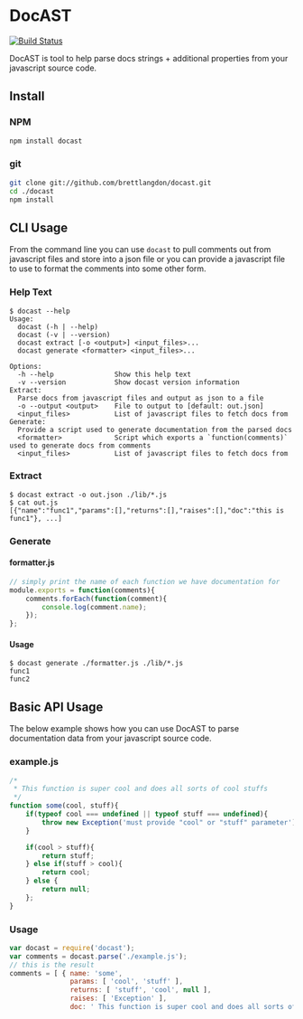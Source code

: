 DocAST
======

[![Build Status](https://travis-ci.org/brettlangdon/docast.svg?branch=master)](https://travis-ci.org/brettlangdon/docast)

DocAST is tool to help parse docs strings + additional properties from your
javascript source code.

## Install
### NPM
```bash
npm install docast
```

### git
```bash
git clone git://github.com/brettlangdon/docast.git
cd ./docast
npm install
```

## CLI Usage
From the command line you can use `docast` to pull comments out from javascript
files and store into a json file or you can provide a javascript file to use to
format the comments into some other form.

### Help Text
```
$ docast --help
Usage:
  docast (-h | --help)
  docast (-v | --version)
  docast extract [-o <output>] <input_files>...
  docast generate <formatter> <input_files>...

Options:
  -h --help               Show this help text
  -v --version            Show docast version information
Extract:
  Parse docs from javascript files and output as json to a file
  -o --output <output>    File to output to [default: out.json]
  <input_files>           List of javascript files to fetch docs from
Generate:
  Provide a script used to generate documentation from the parsed docs
  <formatter>             Script which exports a `function(comments)` used to generate docs from comments
  <input_files>           List of javascript files to fetch docs from
```

### Extract
```
$ docast extract -o out.json ./lib/*.js
$ cat out.js
[{"name":"func1","params":[],"returns":[],"raises":[],"doc":"this is func1"}, ...]
```

### Generate
#### formatter.js
```javascript
// simply print the name of each function we have documentation for
module.exports = function(comments){
    comments.forEach(function(comment){
        console.log(comment.name);
    });
};
```

#### Usage
```
$ docast generate ./formatter.js ./lib/*.js
func1
func2
```

## Basic API Usage
The below example shows how you can use DocAST to parse documentation data from
your javascript source code.

### example.js
```javascript
/*
 * This function is super cool and does all sorts of cool stuffs
 */
function some(cool, stuff){
    if(typeof cool === undefined || typeof stuff === undefined){
        throw new Exception('must provide "cool" or "stuff" parameter');
    }

    if(cool > stuff){
        return stuff;
    } else if(stuff > cool){
        return cool;
    } else {
        return null;
    };
}
```

### Usage
```javascript
var docast = require('docast');
var comments = docast.parse('./example.js');
// this is the result
comments = [ { name: 'some',
               params: [ 'cool', 'stuff' ],
               returns: [ 'stuff', 'cool', null ],
               raises: [ 'Exception' ],
               doc: ' This function is super cool and does all sorts of cool stuffs\n ' } ]
```
